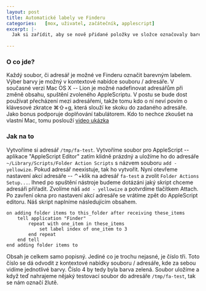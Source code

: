 ```yaml
---
layout: post
title: Automatické labely ve Finderu
categories:   [mox, uživatel, začátečník, applescript]
excerpt: |-
  Jak si zařídit, aby se nově přidané položky ve složce označovaly barevným labelem. To se může hodit například pokud máte adresář s dokumenty, které chcete projít -- žluté nové, zelené projduté.
  
---
```

### O co jde?
Každý soubor, či adresář je možné ve Finderu označit barevným labelem. Výber barvy je možný v kontextové nabídce souboru / adresáře. V současné verzi Mac OS X -- Lion je možné nadefinovat adresářům při změně obsahu, spuštění zvoleného AppleScriptu. V postu se bude dost používat přecházení mezi adresářemi, takže tomu kdo o ní neví povím o klávesové zkratce &#x2318;&#x21E7;+g, která slouží ke skoku do zadaného adresáře. Jako bonus podporuje doplňování tabulátorem. Kdo to nechce zkoušet na vlastní Mac, tomu poslouží [video ukázka](http://youtu.be/QO6bCYQWPYA)

### Jak na to
Vytvoříme si adresář `/tmp/fa-test`. Vytvoříme soubor pro AppleScript -- aplikace "AppleScript Editor" zatím klidně prázdný a uložíme ho do adresáře `~/Library/Scripts/Folder Action Scripts` s názvem souboru `add - yellowize`. Pokud adresář neexistuje, tak ho vytvořit. Nyní otevřeme nastavení akcí adresáře -- &#x2303;+klik na adresář `fa-test` a zvolit `Folder Actions Setup...`. Ihned po spuštění nástroje budeme dotázáni jaký skript chceme adresáři přiřadit. Zvolíme náš `add - yellowize` a potvrdíme tlačítkem Attach. Po zavření okna pro nastavení akcí adresáře se vrátíme zpět do AppleScript editoru. Náš skript naplníme následujícím obsahem.

    on adding folder items to this_folder after receiving these_items
    	tell application "Finder"
    		repeat with one_item in these_items
    			set label index of one_item to 3
    		end repeat
    	end tell
    end adding folder items to

Obsah je celkem samo popisný. Jediné co je trochu nejasné, je číslo tři. Toto číslo se dá odvodit z kontextové nabídky souboru / adresáře, kde za sebou vidíme jednotlivé barvy. Číslo 4 by tedy byla barva zelená. Soubor uložíme a když teď nahrajeme nějaký testovací soubor do adresáře `/tmp/fa-test`, tak se nám označí žlutě.